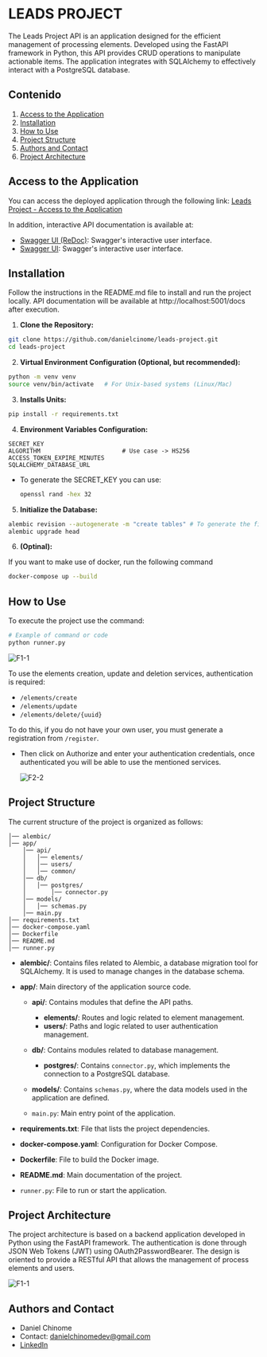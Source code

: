 # LEADS PROJECT

The Leads Project API is an application designed for the efficient management of processing elements. Developed using the FastAPI framework in Python, this API provides CRUD operations to manipulate actionable items. The application integrates with SQLAlchemy to effectively interact with a PostgreSQL database.

## Contenido

1. [Access to the Application](#access-to-the-application)
2. [Installation](#installation)
3. [How to Use](#how-to-use)
4. [Project Structure](#project-structure)
5. [Authors and Contact](#authors-and-contact)
6. [Project Architecture](#project-architecture)

## Access to the Application

You can access the deployed application through the following link: [Leads Project - Access to the Application](https://leads-project-api.onrender.com/docs)

In addition, interactive API documentation is available at:

- [Swagger UI (ReDoc)](https://leads-project-api.onrender.com/redoc): Swagger's interactive user interface.
- [Swagger UI](https://leads-project-api.onrender.com/docs): Swagger's interactive user interface.

## Installation

Follow the instructions in the README.md file to install and run the project locally. API documentation will be available at http://localhost:5001/docs after execution.

1. **Clone the Repository:**

```bash
git clone https://github.com/danielcinome/leads-project.git
cd leads-project
```

2. **Virtual Environment Configuration (Optional, but recommended):**

```bash
python -m venv venv
source venv/bin/activate   # For Unix-based systems (Linux/Mac)
```

3. **Installs Units:**

```bash
pip install -r requirements.txt
```

4. **Environment Variables Configuration:**

```
SECRET_KEY
ALGORITHM                       # Use case -> HS256
ACCESS_TOKEN_EXPIRE_MINUTES
SQLALCHEMY_DATABASE_URL
```

* To generate the SECRET_KEY you can use:
    ```bash
    openssl rand -hex 32
    ```

5. **Initialize the Database:**


```bash
alembic revision --autogenerate -m "create tables" # To generate the first migration
alembic upgrade head
```

6. **(Optinal):**

If you want to make use of docker, run the following command

```bash
docker-compose up --build
```

## How to Use

To execute the project use the command:

```bash
# Example of command or code
python runner.py
```

![F1-1](https://i.ibb.co/jWz1YGt/Captura-de-pantalla-2023-12-17-a-la-s-7-47-07-p-m.png)

To use the elements creation, update and deletion services, authentication is required:

- `/elements/create`
- `/elements/update`
- `/elements/delete/{uuid}`

To do this, if you do not have your own user, you must generate a registration from `/register`.

- Then click on Authorize and enter your authentication credentials, once authenticated you will be able to use the mentioned services.

    ![F2-2](https://i.ibb.co/rt7FsgL/Captura-de-pantalla-2023-12-17-a-la-s-7-47-50-p-m.png)


## Project Structure

The current structure of the project is organized as follows:

```plaintext
│── alembic/
│── app/
    │── api/
    │   │── elements/
    │   │── users/
    │   │── common/
    │── db/
    │   │── postgres/
    │       │── connector.py
    │── models/
    │   │── schemas.py
    │── main.py
│── requirements.txt
│── docker-compose.yaml
│── Dockerfile
│── README.md
│── runner.py
```

- **alembic/**: Contains files related to Alembic, a database migration tool for SQLAlchemy. It is used to manage changes in the database schema.
- **app/**: Main directory of the application source code.

  - **api/**: Contains modules that define the API paths.
    - **elements/**: Routes and logic related to element management.
    - **users/**: Paths and logic related to user authentication management.

  - **db/**: Contains modules related to database management.
    - **postgres/**: Contains `connector.py`, which implements the connection to a PostgreSQL database.

  - **models/**: Contains `schemas.py`, where the data models used in the application are defined.

  - `main.py`: Main entry point of the application.

- **requirements.txt**: File that lists the project dependencies.
- **docker-compose.yaml**: Configuration for Docker Compose.
- **Dockerfile**: File to build the Docker image.
- **README.md**: Main documentation of the project.
- `runner.py`: File to run or start the application.

## Project Architecture

The project architecture is based on a backend application developed in Python using the FastAPI framework. The authentication is done through JSON Web Tokens (JWT) using OAuth2PasswordBearer. The design is oriented to provide a RESTful API that allows the management of process elements  and users.

![F1-1](https://i.ibb.co/MZTDYKd/Captura-de-pantalla-2023-12-17-a-la-s-10-04-15-p-m.png)

## Authors and Contact
- Daniel Chinome
- Contact: danielchinomedev@gmail.com
- [LinkedIn](https://www.linkedin.com/in/danielchinome/)